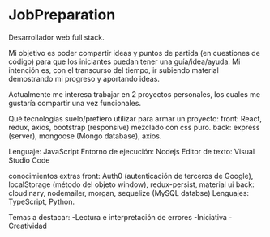 # JobPreparation

Desarrollador web full stack.

Mi objetivo es poder compartir ideas y puntos de partida (en cuestiones de código) para que los iniciantes puedan tener una guía/idea/ayuda.
Mi intención es, con el transcurso del tiempo, ir subiendo material demostrando mi progreso y aportando ideas.

Actualmente me interesa trabajar en 2 proyectos personales, los cuales me gustaría compartir una vez funcionales.

Qué tecnologías suelo/prefiero utilizar para armar un proyecto:
front: React, redux, axios, bootstrap (responsive) mezclado con css puro.
back: express (server), mongoose (Mongo database), axios.

Lenguaje: JavaScript
Entorno de ejecución: Nodejs
Editor de texto: Visual Studio Code

conocimientos extras
front: Auth0 (autenticación de terceros de Google), localStorage (método del objeto window), redux-persist, material ui
back: cloudinary, nodemailer, morgan, sequelize (MySQL databse)
Lenguajes: TypeScript, Python.


Temas a destacar:
-Lectura e interpretación de errores
-Iniciativa
-Creatividad
